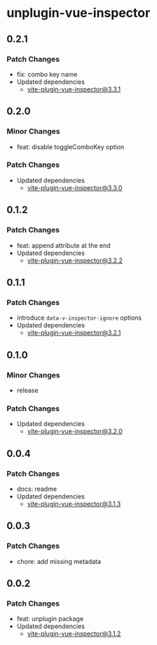 # unplugin-vue-inspector

## 0.2.1

### Patch Changes

- fix: combo key name
- Updated dependencies
  - vite-plugin-vue-inspector@3.3.1

## 0.2.0

### Minor Changes

- feat: disable toggleComboKey option

### Patch Changes

- Updated dependencies
  - vite-plugin-vue-inspector@3.3.0

## 0.1.2

### Patch Changes

- feat: append attribute at the end
- Updated dependencies
  - vite-plugin-vue-inspector@3.2.2

## 0.1.1

### Patch Changes

- introduce `data-v-inspector-ignore` options
- Updated dependencies
  - vite-plugin-vue-inspector@3.2.1

## 0.1.0

### Minor Changes

- release

### Patch Changes

- Updated dependencies
  - vite-plugin-vue-inspector@3.2.0

## 0.0.4

### Patch Changes

- docs: readme
- Updated dependencies
  - vite-plugin-vue-inspector@3.1.3

## 0.0.3

### Patch Changes

- chore: add missing metadata

## 0.0.2

### Patch Changes

- feat: unplugin package
- Updated dependencies
  - vite-plugin-vue-inspector@3.1.2
